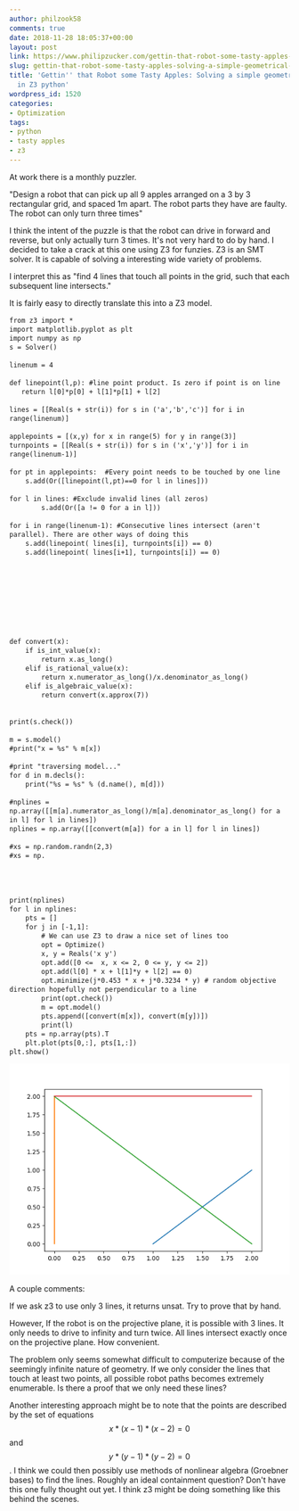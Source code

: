 ```yaml
---
author: philzook58
comments: true
date: 2018-11-28 18:05:37+00:00
layout: post
link: https://www.philipzucker.com/gettin-that-robot-some-tasty-apples-solving-a-simple-geometrical-puzzle-in-z3-python/
slug: gettin-that-robot-some-tasty-apples-solving-a-simple-geometrical-puzzle-in-z3-python
title: 'Gettin'' that Robot some Tasty Apples: Solving a simple geometrical puzzle
  in Z3 python'
wordpress_id: 1520
categories:
- Optimization
tags:
- python
- tasty apples
- z3
---
```


At work there is a monthly puzzler.

"Design a robot that can pick up all 9 apples arranged on a 3 by 3 rectangular grid, and spaced 1m apart. The robot parts they have are faulty. The robot can only turn three times"

I think the intent of the puzzle is that the robot can drive in forward and reverse, but only actually turn 3 times. It's not very hard to do by hand. I decided to take a crack at this one using Z3 for funzies. Z3 is an SMT solver. It is capable of solving a interesting wide variety of problems.

I interpret this as "find 4 lines that touch all points in the grid, such that each subsequent line intersects."

It is fairly easy to directly translate this into a Z3 model.

    
    from z3 import *
    import matplotlib.pyplot as plt
    import numpy as np
    s = Solver()
    
    linenum = 4
    
    def linepoint(l,p): #line point product. Is zero if point is on line
       return l[0]*p[0] + l[1]*p[1] + l[2]
    
    lines = [[Real(s + str(i)) for s in ('a','b','c')] for i in range(linenum)]
    
    applepoints = [(x,y) for x in range(5) for y in range(3)]
    turnpoints = [[Real(s + str(i)) for s in ('x','y')] for i in range(linenum-1)]
    
    for pt in applepoints:  #Every point needs to be touched by one line
    	s.add(Or([linepoint(l,pt)==0 for l in lines]))
    
    for l in lines: #Exclude invalid lines (all zeros)
    		s.add(Or([a != 0 for a in l]))
    
    for i in range(linenum-1): #Consecutive lines intersect (aren't parallel). There are other ways of doing this
    	s.add(linepoint( lines[i], turnpoints[i]) == 0)
    	s.add(linepoint( lines[i+1], turnpoints[i]) == 0)
    
    
    
    
    
    
    
    
    
    def convert(x):
    	if is_int_value(x):
    		return x.as_long()
    	elif is_rational_value(x):
    		return x.numerator_as_long()/x.denominator_as_long()
    	elif is_algebraic_value(x):
    		return convert(x.approx(7))
    
    
    print(s.check())
    
    m = s.model()
    #print("x = %s" % m[x])
    
    #print "traversing model..."
    for d in m.decls():
        print("%s = %s" % (d.name(), m[d]))
    
    #nplines = np.array([[m[a].numerator_as_long()/m[a].denominator_as_long() for a in l] for l in lines])
    nplines = np.array([[convert(m[a]) for a in l] for l in lines])
    
    #xs = np.random.randn(2,3)
    #xs = np.
    
    
    
    
    print(nplines)
    for l in nplines:
    	pts = []
    	for j in [-1,1]:
    		# We can use Z3 to draw a nice set of lines too
    		opt = Optimize()
    		x, y = Reals('x y')
    		opt.add([0 <=  x, x <= 2, 0 <= y, y <= 2])
    		opt.add(l[0] * x + l[1]*y + l[2] == 0)
    		opt.minimize(j*0.453 * x + j*0.3234 * y) # random objective direction hopefully not perpendicular to a line
    		print(opt.check())
    		m = opt.model()
    		pts.append([convert(m[x]), convert(m[y])])
    		print(l)
    	pts = np.array(pts).T
    	plt.plot(pts[0,:], pts[1,:])
    plt.show()


[![](/assets/apple_bot.png)](/assets/apple_bot.png)

A couple comments:

If we ask z3 to use only 3 lines, it returns unsat. Try to prove that by hand.

However, If the robot is on the projective plane, it is possible with 3 lines. It only needs to drive to infinity and turn twice. All lines intersect exactly once on the projective plane. How convenient.

The problem only seems somewhat difficult to computerize because of the seemingly infinite nature of geometry. If we only consider the lines that touch at least two points, all possible robot paths becomes extremely enumerable. Is there a proof that we only need these lines?

Another interesting approach might be to note that the points are described by the set of equations $$ x*(x-1)*(x-2)=0 $$ and $$ y*(y-1)*(y-2)=0$$ . I think we could then possibly use methods of nonlinear algebra (Groebner bases) to find the lines. Roughly an ideal containment question? Don't have this one fully thought out yet. I think z3 might be doing something like this behind the scenes.








